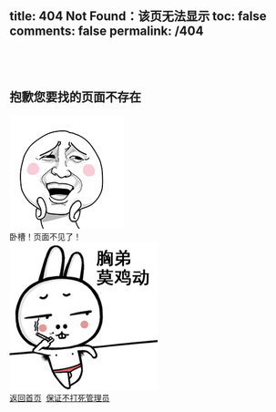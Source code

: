 title: 404 Not Found：该页无法显示
toc: false
comments: false
permalink: /404
---

<link href="/css/pintuer.css" rel="stylesheet"><div class="page-404"><div class="container" style=" margin-top:8%;"> <div class="panel margin-big-top"><div class="text-center"><br><h2 class="padding-top"> <stong>抱歉您要找的页面不存在</stong> </h2><div class=""> <div class="float-left"><img src="./css/ds-1.gif"><div class="alert"> 卧槽！页面不见了！ </div></div><div class="float-right"><img src="./css/ds-2.png" width="260"> </div></div><div class="padding-big"><a href="javascript:void(0)" onclick="window.location.href='https://www.crazy-coder.cn'" class="button bg-yellow">返回首页</a>&nbsp;&nbsp;<a href="mailto:sunhao0550@163.com" class="button">保证不打死管理员</a></div></div></div> </div></div>